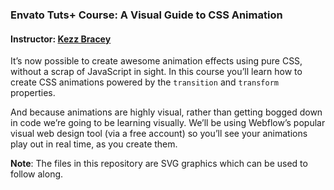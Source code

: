 ### Envato Tuts+ Course: A Visual Guide to CSS Animation
#### Instructor: [Kezz Bracey](https://tutsplus.com/authors/kezz-bracey)

It’s now possible to create awesome animation effects using pure CSS, without a scrap of JavaScript in sight. In this course you’ll learn how to create CSS animations powered by the `transition` and `transform` properties.

And because animations are highly visual, rather than getting bogged down in code we’re going to be learning visually. We’ll be using Webflow’s popular visual web design tool (via a free account) so you’ll see your animations play out in real time, as you create them.

**Note**: The files in this repository are SVG graphics which can be used to follow along.
